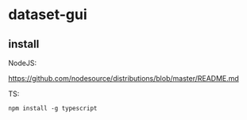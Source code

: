 # dataset-gui

## install

NodeJS:

https://github.com/nodesource/distributions/blob/master/README.md

TS:

    npm install -g typescript

